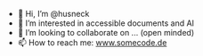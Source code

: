 - 👋 Hi, I’m @husneck
- 👀 I’m interested in accessible documents and AI
- 💞️ I’m looking to collaborate on ... (open minded)
- 📫 How to reach me: www.somecode.de

<!---
husneck/husneck is a ✨ special ✨ repository because its `README.md` (this file) appears on your GitHub profile.
You can click the Preview link to take a look at your changes.
--->
